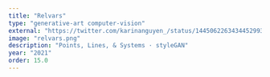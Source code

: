 ```yaml
---
title: "Relvars"
type: "generative-art computer-vision"
external: "https://twitter.com/karinanguyen_/status/1445062263434452993"
image: "relvars.png"
description: "Points, Lines, & Systems · styleGAN"
year: "2021"
order: 15.0
---
```

